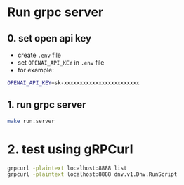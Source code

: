 # Run grpc server

## 0. set open api key

- create `.env` file
- set `OPENAI_API_KEY` in `.env` file
- for example:

```bash
OPENAI_API_KEY=sk-xxxxxxxxxxxxxxxxxxxxxxxx
```

## 1. run grpc server

```bash
make run.server
```

# 2. test using gRPCurl

```bash
grpcurl -plaintext localhost:8888 list
grpcurl -plaintext localhost:8888 dnv.v1.Dnv.RunScript
```
